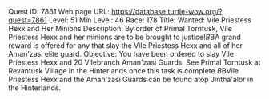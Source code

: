 Quest ID: 7861
Web page URL: https://database.turtle-wow.org/?quest=7861
Level: 51
Min Level: 46
Race: 178
Title: Wanted: Vile Priestess Hexx and Her Minions
Description: By order of Primal Torntusk, Vile Priestess Hexx and her minions are to be brought to justice!$B$BA grand reward is offered for any that slay the Vile Priestess Hexx and all of her Aman'zasi elite guard.
Objective: You have been ordered to slay Vile Priestess Hexx and 20 Vilebranch Aman'zasi Guards. See Primal Torntusk at Revantusk Village in the Hinterlands once this task is complete.$B$BVile Priestess Hexx and the Aman'zasi Guards can be found atop Jintha'alor in the Hinterlands.

